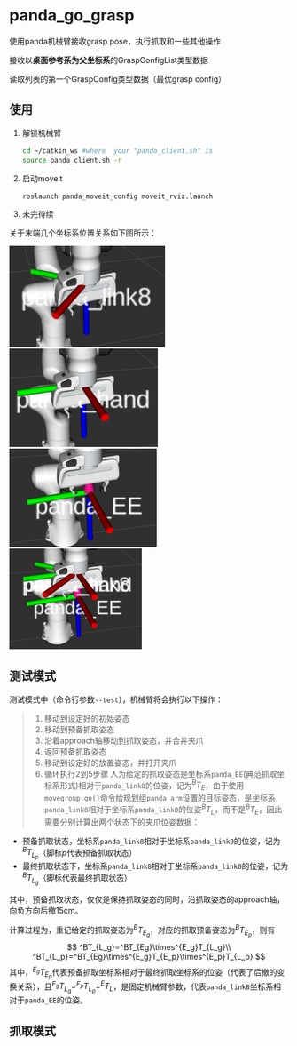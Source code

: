 # panda_go_grasp
使用panda机械臂接收grasp pose，执行抓取和一些其他操作

接收以**桌面参考系为父坐标系**的GraspConfigList类型数据

读取列表的第一个GraspConfig类型数据（最优grasp config）



## 使用

1. 解锁机械臂

   ```bash
   cd ~/catkin_ws #where  your "panda_client.sh" is
   source panda_client.sh -r
   ```

2. 启动moveit

   ```bash
   roslaunch panda_moveit_config moveit_rviz.launch
   ```

3. 未完待续



关于末端几个坐标系位置关系如下图所示：

<img src="README.assets/image-20210323222536538.png" alt="image-20210323222536538" style="zoom: 40%;" /><img src="README.assets/image-20210323222712987.png" alt="image-20210323222712987" style="zoom: 40%;" /><img src="README.assets/image-20210323222920761.png" alt="image-20210323222920761" style="zoom: 40%;" /><img src="README.assets/image-20210323223249480.png" alt="image-20210323223249480" style="zoom:33%;" />

## 测试模式

测试模式中（命令行参数`--test`），机械臂将会执行以下操作：

> 1. 移动到设定好的初始姿态
> 1. 移动到预备抓取姿态
> 3. 沿着approach轴移动到抓取姿态，并合并夹爪
> 4. 返回预备抓取姿态
> 5. 移动到设定好的放置姿态，并打开夹爪
> 6. 循环执行2到5步骤
人为给定的抓取姿态是坐标系`panda_EE`(典范抓取坐标系形式)相对于`panda_link0`的位姿，记为$^BT_E$，由于使用`movegroup.go()`命令给规划组`panda_arm`设置的目标姿态，是坐标系`panda_link8`相对于坐标系`panda_link0`的位姿$^BT_L$，而不是$^BT_E$，因此需要分别计算出两个状态下的夹爪位姿数据：

- 预备抓取状态，坐标系`panda_link8`相对于坐标系`panda_link0`的位姿，记为$^BT_{L_p}$（脚标$p$代表预备抓取状态）
- 最终抓取状态下，坐标系`panda_link8`相对于坐标系`panda_link0`的位姿，记为$^BT_{L_g}$（脚标代表最终抓取状态）

其中，预备抓取状态，仅仅是保持抓取姿态的同时，沿抓取姿态的approach轴，向负方向后撤15cm。

计算过程为，重记给定的抓取姿态为$^BT_{E_g}$，对应的抓取预备姿态为$^BT_{E_p}$，则有
$$
^BT_{L_g}=^BT_{Eg}\times^{E_g}T_{L_g}\\
^BT_{L_p}=^BT_{Eg}\times^{E_g}T_{E_p}\times^{E_p}T_{L_p}
$$
其中，$^{E_g}T_{E_p}$代表预备抓取坐标系相对于最终抓取坐标系的位姿（代表了后撤的变换关系），且$^{E_g}T_{L_g}=^{E_p}T_{L_p}=^ET_L$，是固定机械臂参数，代表`panda_link8`坐标系相对于`panda_EE`的位姿。



## 抓取模式

